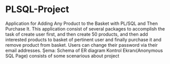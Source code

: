 # PLSQL-Project
Application for Adding Any Product to the Basket with PL/SQL and Then Purchase It.
This application consist of several packages to accomplish the task of create user first, and then create 50 products, and then add interested products to basket of pertinent user and finally purchase it and remove product from basket.
Users can change their password via their email addresses. 
Şema: Schema of ER diagram
Kontrol Ekranı(Anonymous SQL Page) consists of some scenarious about project 

